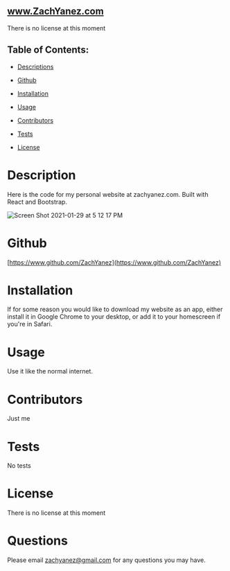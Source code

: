 ## www.ZachYanez.com

There is no license at this moment

## Table of Contents:

  * [Descriptions](#Description)

  * [Github](#Github)

  * [Installation](#Installation) 

  * [Usage](#Usage)

  * [Contributors](#Contributors)

  * [Tests](#Tests)

  * [License](#License)

  
# Description
Here is the code for my personal website at zachyanez.com. Built with React and Bootstrap.




![Screen Shot 2021-01-29 at 5 12 17 PM](https://user-images.githubusercontent.com/67520932/106336731-2b1d1300-6255-11eb-9c67-e3a796368693.png)



# Github
[https://www.github.com/ZachYanez](https://www.github.com/ZachYanez)

# Installation
If for some reason you would like to download my website as an app, either install  it in Google Chrome to your desktop, or add it to your homescreen if you're in Safari.

# Usage
Use it like the normal internet.

# Contributors
Just me

# Tests
No tests

# License
There is no license at this moment


# Questions
Please email zachyanez@gmail.com for any questions you may have.
